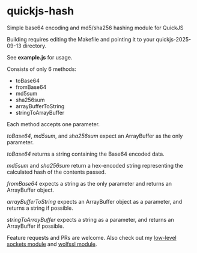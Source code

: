 # quickjs-hash
Simple base64 encoding and md5/sha256 hashing module for QuickJS

Building requires editing the Makefile and pointing it to your quickjs-2025-09-13 directory.

See **example.js** for usage.

Consists of only 6 methods:
 * toBase64
 * fromBase64
 * md5sum
 * sha256sum
 * arrayBufferToString
 * stringToArrayBuffer

Each method accepts one parameter.

*toBase64*, *md5sum*, and *sha256sum* expect an ArrayBuffer as the only parameter.

*toBase64* returns a string containing the Base64 encoded data.

*md5sum* and *sha256sum* return a hex-encoded string representing the calculated hash of the contents passed.

*fromBase64* expects a string as the only parameter and returns an ArrayBuffer object.

*arrayBufferToString* expects an ArrayBuffer object as a parameter, and returns a string if possible.

*stringToArrayBuffer* expects a string as a parameter, and returns an ArrayBuffer if possible.

Feature requests and PRs are welcome. Also check out my [low-level sockets module](https://github.com/danieloneill/quickjs-net) and [wolfssl module](https://github.com/danieloneill/quickjs-wolfssl).


